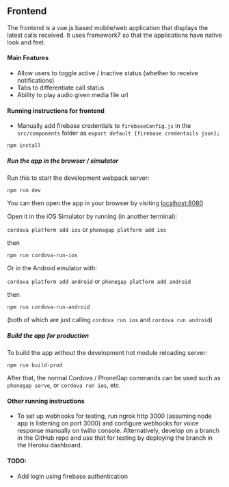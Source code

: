 ## Frontend

The frontend is a vue.js based mobile/web application that displays the latest calls received. It uses framework7 so that the applications have native look and feel. 

#### Main Features

- Allow users to toggle active / inactive status (whether to receive notifications)
- Tabs to differentiate call status
- Ability to play audio given media file url


#### Running instructions for frontend

- Manually add firebase credentials to `firebaseConfig.js` in the `src/components` folder as `export default {firebase credentails json};`

```
npm install
```

##### Run the app in the browser / simulator

Run this to start the development webpack server:

```
npm run dev
```

You can then open the app in your browser by visiting [localhost:8080](http://localhost:8080)

Open it in the iOS Simulator by running (in another terminal):

`cordova platform add ios` or `phonegap platform add ios`

then

```
npm run cordova-run-ios
```

Or in the Android emulator with:

`cordova platform add android` or `phonegap platform add android`

then

```
npm run cordova-run-android
```

(both of which are just calling `cordova run ios` and `cordova run android`)


##### Build the app for production

To build the app without the development hot module reloading server:

```
npm run build-prod
```

After that, the normal Cordova / PhoneGap commands can be used such as `phonegap serve`, or `cordova run ios`, etc.


#### Other running instructions

- To set up webhooks for testing, run ngrok http 3000 (assuming node app is listening on port 3000) and configure webhooks for voice response manually on twilio console. Alternatively, develop on a branch in the GitHub repo and use that for testing by deploying the branch in the Heroku dashboard.

#### TODO:

- Add login using firebase authentication
